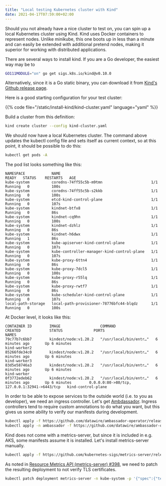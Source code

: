 ```yaml
---
title: "Local testing Kubernetes cluster with Kind"
date: 2021-04-17T07:59:00+02:00
---
```


Should you not already have a nice cluster to test on, you can spin up a local Kubernetes cluster using Kind. Kind uses Docker containers to represent nodes. Unlike minikube, this one boots up in less than a minute and can easily be extended with additional pretend nodes, making it superior for working with distributed applications.

There are several ways to install kind. If you are a Go developer, the easiest way may be to 
```bash
GO111MODULE="on" go get sigs.k8s.io/kind@v0.10.0
```
Alternatively, since it is a Go static binary, you can download it from [Kind's Github release page](https://github.com/kubernetes-sigs/kind/releases/tag/v0.10.0).

Here is a good starting configuration for your test cluster:

{{% code file="/static/install-kind/kind-cluster.yaml" language="yaml" %}}

Build a cluster from this definition:
```bash
kind create cluster --config kind-cluster.yaml
```

We should now have a local Kubernetes cluster. The command above updates the kubectl config file and sets itself as current context, so at this point, it should be possible to do this:
```bash
kubectl get pods -A
```

The pod list looks something like this:
```
NAMESPACE            NAME                                         READY   STATUS    RESTARTS   AGE
kube-system          coredns-74ff55c5b-m9tmn                      1/1     Running   0          100s
kube-system          coredns-74ff55c5b-s2kkb                      1/1     Running   0          100s
kube-system          etcd-kind-control-plane                      1/1     Running   0          107s
kube-system          kindnet-btfx8                                1/1     Running   0          86s
kube-system          kindnet-cq9hn                                1/1     Running   0          100s
kube-system          kindnet-dzhlz                                1/1     Running   0          86s
kube-system          kindnet-h6dwx                                1/1     Running   1          86s
kube-system          kube-apiserver-kind-control-plane            1/1     Running   0          107s
kube-system          kube-controller-manager-kind-control-plane   1/1     Running   0          107s
kube-system          kube-proxy-6ttn4                             1/1     Running   0          86s
kube-system          kube-proxy-7dcl5                             1/1     Running   0          100s
kube-system          kube-proxy-r55lq                             1/1     Running   0          86s
kube-system          kube-proxy-rwtf7                             1/1     Running   0          86s
kube-system          kube-scheduler-kind-control-plane            1/1     Running   0          107s
local-path-storage   local-path-provisioner-78776bfc44-blqdz      1/1     Running   0          100s
```

At Docker level, it looks like this:
```
CONTAINER ID        IMAGE                  COMMAND                  CREATED             STATUS              PORTS                                           NAMES
79c77b7c6bb7        kindest/node:v1.20.2   "/usr/local/bin/entr…"   6 minutes ago       Up 6 minutes                                                        kind-worker2
85266fde34c0        kindest/node:v1.20.2   "/usr/local/bin/entr…"   6 minutes ago       Up 6 minutes                                                        kind-worker3
83d5e58746a3        kindest/node:v1.20.2   "/usr/local/bin/entr…"   6 minutes ago       Up 6 minutes                                                        kind-worker
0f3772edeb62        kindest/node:v1.20.2   "/usr/local/bin/entr…"   6 minutes ago       Up 6 minutes        0.0.0.0:80->80/tcp, 127.0.0.1:32941->6443/tcp   kind-control-plane
```

In order to be able to expose services to the outside world (i.e. to you as developer), we need an ingress controller. Let's get [Ambdassador](https://www.getambassador.io/). Ingress controllers tend to require custom annotations to do what you want, but this gives us some ability to verify our manifests during development.

```bash
kubectl apply -f https://github.com/datawire/ambassador-operator/releases/latest/download/ambassador-operator-crds.yaml
kubectl apply -n ambassador -f https://github.com/datawire/ambassador-operator/releases/latest/download/ambassador-operator-kind.yaml
```

Kind does not come with a metrics-server, but since it is included in e.g. AKS, some manifests assume it is installed. Let's install metrics-server manually.
```bash
kubectl apply -f https://github.com/kubernetes-sigs/metrics-server/releases/download/v0.4.2/components.yaml
```

As noted in [Resource Metrics API (metrics-server) #398](https://github.com/kubernetes-sigs/kind/issues/398), we need to patch the resulting deployment to not verify TLS certificates.
```bash
kubectl patch deployment metrics-server -n kube-system -p '{"spec":{"template":{"spec":{"containers":[{"name":"metrics-server","args":["--cert-dir=/tmp", "--secure-port=4443", "--kubelet-insecure-tls","--kubelet-preferred-address-types=InternalIP"]}]}}}}'
```

